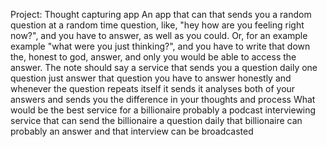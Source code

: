 Project: Thought capturing app
An app that can that sends you a random question at a random time question, like, "hey how are you feeling right now?", and you have to answer, as well as you could. Or, for an example example "what were you just thinking?", and you have to write that down the, honest to god, answer, and only you would be able to access the answer.
The note should say a service that sends you a question daily one question just answer that question you have to answer honestly and whenever the question repeats itself it sends it analyses both of your answers and sends you the difference in your thoughts and process
What would be the best service for a billionaire probably a podcast interviewing service that can send the billionaire a question daily that billionaire can probably an answer and that interview can be broadcasted
